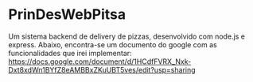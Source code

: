 # PrinDesWebPitsa
Um sistema backend de delivery de pizzas, desenvolvido com node.js e express.
Abaixo, encontra-se um documento do google com as funcionalidades que irei implementar:
https://docs.google.com/document/d/1HCdfFVRX_Nxk-Dxt8xdWn1BYfZ8eAMBBxZKuUBT5ves/edit?usp=sharing
